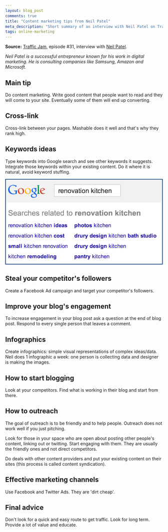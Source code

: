 ```yaml
---
layout: blog_post
comments: true
title: "Content marketing tips from Neil Patel"
meta_description: "Short summary of an interview with Neil Patel on Traffic Jam podcast about successfull internet marketing strategies."
tags: online-marketing
---
```


**Source:** [Traffic Jam](http://www.veravo.com/trafficjam/tj31-outreach-content-marketing-infographics-neil-patel/), episode #31, interview with <a href='http://en.wikipedia.org/wiki/Neil_Patel_(entrepreneur)'>Neil Patel</a>.

*Neil Patel is a successful entrepreneur known for his work in digital marketing. He is consulting companies like Samsung, Amazon and Microsoft.*

## Main tip

Do content marketing. Write good content that people want to read and they will come to your site. Eventually some of them will end up converting.

## Cross-link

Cross-link between your pages. Mashable does it well and that's why they rank high.

## Keywords ideas

Type keywords into Google search and see other keywords it suggests. Integrate those keywords within your existing content. Do it where it is natural, avoid keyword stuffing.


<img src='/image/blog/2014-04-02-write-good-content-nail-patel-interview.png' alt='Get keywords ideas from Google suggestions' class='isMax100PercentWide'>

## Steal your competitor's followers

Create a Facebook Ad campaign and target your competitor's followers.

## Improve your blog's engagement

To increase engagement in your blog post ask a question at the end of blog post. Respond to every single person that leaves a comment.

## Infographics

Create infographics: simple visual representations of complex ideas/data. Neil does 1 infographic a week: one person is collecting data and designer is making the images.

## How to start blogging

Look at your competitors. Find what is working in their blog and start from there.

## How to outreach

The goal of outreach is to be friendly and to help people. Outreach does not work well if you just pitching.

Look for those in your space who are open about posting other people's content, linking out or twitting. Start engaging with them. They are usually the friendly ones and not direct competitors.

Do deals with other content providers and put your existing content on their sites (this process is called content syndication).

## Effective marketing channels

Use Facebook and Twitter Ads. They are 'dirt cheap'.

## Final advice

Don't look for a quick and easy route to get traffic. Look for long term. Provide a lot of value and educate.
